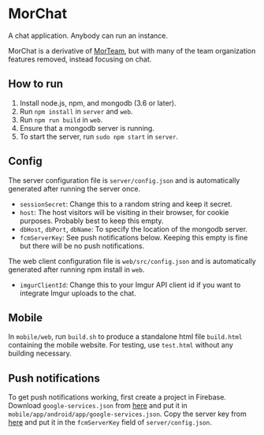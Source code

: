 # MorChat

A chat application. Anybody can run an instance.

MorChat is a derivative of [MorTeam](https://github.com/mortorqrobotics/morteam-server), but with many of the team organization features removed, instead focusing on chat.

## How to run

1. Install node.js, npm, and mongodb (3.6 or later).
2. Run `npm install` in `server` and `web`.
3. Run `npm run build` in `web`.
4. Ensure that a mongodb server is running.
5. To start the server, run `sudo npm start` in `server`.

## Config

The server configuration file is `server/config.json` and is automatically generated after running the server once.
- `sessionSecret`: Change this to a random string and keep it secret.
- `host`: The host visitors will be visiting in their browser, for cookie purposes. Probably best to keep this empty.
- `dbHost`, `dbPort`, `dbName`: To specify the location of the mongodb server.
- `fcmServerKey`: See push notifications below. Keeping this empty is fine but there will be no push notifications.

The web client configuration file is `web/src/config.json` and is automatically generated after running npm install in `web`.
- `imgurClientId`: Change this to your Imgur API client id if you want to integrate Imgur uploads to the chat.

## Mobile

In `mobile/web`, run `build.sh` to produce a standalone html file `build.html` containing the mobile website. For testing, use `test.html` without any building necessary.

## Push notifications

To get push notifications working, first create a project in Firebase. Download `google-services.json` from [here](https://console.firebase.google.com/project/_/settings/general/) and put it in `mobile/app/android/app/google-services.json`. Copy the server key from [here](https://console.firebase.google.com/project/_/settings/cloudmessaging/) and put it in the `fcmServerKey` field of `server/config.json`.
